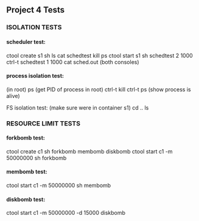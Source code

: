
## Project 4 Tests


### ISOLATION TESTS

#### scheduler test:
ctool create s1 sh ls cat schedtest kill ps
ctool start s1 sh
schedtest 2 1000
ctrl-t
schedtest 1 1000
cat sched.out (both consoles)

#### process isolation test:
(in root)
ps (get PID of process in root)
ctrl-t
kill <PID>
ctrl-t
ps (show process is alive)

FS isolation test:
(make sure were in container s1)
cd ..
ls

### RESOURCE LIMIT TESTS

#### forkbomb test:
ctool create c1 sh forkbomb membomb diskbomb
ctool start c1 -m 50000000 sh
forkbomb

#### membomb test:
ctool start c1 -m 50000000 sh
membomb

#### diskbomb test:
ctool start c1 -m 50000000 -d 15000
diskbomb


